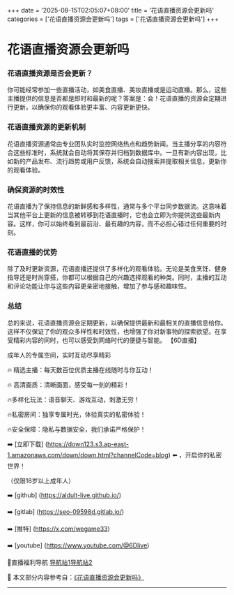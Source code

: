 +++
date = '2025-08-15T02:05:07+08:00'
title = '花语直播资源会更新吗'
categories = ['花语直播资源会更新吗']
tags = ['花语直播资源会更新吗']
+++

# 花语直播资源会更新吗

### 花语直播资源是否会更新？

你可能经常参加一些直播活动，如美食直播、美妆直播或是运动直播。那么，这些主播提供的信息是否都是即时和最新的呢？答案是：会！花语直播的资源会定期进行更新，以确保你的观看体验更丰富、内容更新更快。

### 花语直播资源的更新机制

花语直播资源通常由专业团队实时监控网络热点和趋势新闻。当主播分享的内容符合这些标准时，系统就会自动将其保存并归档到数据库中。一旦有新内容出现，比如新的产品发布、流行趋势或用户反馈，系统会自动搜索并提取相关信息，更新你的观看体验。

### 确保资源的时效性

花语直播为了保持信息的新鲜感和多样性，通常与多个平台同步数据流。这意味着当其他平台上更新的信息被转移到花语直播时，它也会立即为你提供这些最新内容。这样，你可以始终看到最前沿、最有趣的内容，而不必担心错过任何重要的时刻。

### 花语直播的优势

除了及时更新资源，花语直播还提供了多样化的观看体验。无论是美食烹饪、健身指导还是时尚穿搭，你都可以根据自己的兴趣选择观看的种类。同时，主播的互动和评论功能让你与这些内容更亲密地接触，增加了参与感和趣味性。

### 总结

总的来说，花语直播资源会定期更新，以确保提供最新和最相关的直播信息给你。这样不仅保证了你的观众多样性和时效性，也增强了你对新事物的探索欲望。在享受精彩内容的同时，也可以感受到网络时代的便捷与智能。
【6D直播】

 成年人的专属空间，实时互动尽享精彩

🔥 精选主播：每天数百位优质主播在线随时与你互动！

🔥 高清画质：清晰画面，感受每一刻的精彩！

🔥多样化玩法：语音聊天、游戏互动，刺激无穷！

🔥私密房间：独享专属时光，体验真实的私密体验！

🔥安全保障：隐私与数据安全，我们承诺严格保护！

➡️ [立即下载] (https://down123.s3.ap-east-1.amazonaws.com/down/down.html?channelCode=blog) ⬅️ ，开启你的私密世界！

 （仅限18岁以上成年人）

➡️ [github] (https://aldult-live.github.io/)

➡️ [gitlab] (https://seo-09598d.gitlab.io/)

➡️ [推特] (https://x.com/wegame33)

➡️ [youtube] (https://www.youtube.com/@6Dlive)

🔞直播福利导航   [导航站1](https://webstack-86085a.gitlab.io/)[导航站2](https://onlygit123-2.github.io/)

📘 本文部分内容参考自：[《花语直播资源会更新吗》](https://webstack-hugo-18.pages.dev/)

---
